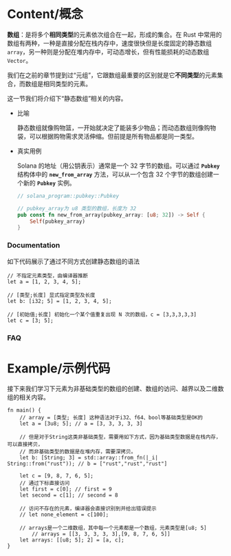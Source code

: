 # Content/概念

**数组**：是将多个**相同类型**的元素依次组合在一起，形成的集合。在 Rust 中常用的数组有两种，一种是直接分配在栈内存中，速度很快但是长度固定的静态数组 `array`，另一种则是分配在堆内存中，可动态增长，但有性能损耗的动态数组 `Vector`。

我们在之前的章节提到过“元组”，它跟数组最重要的区别就是它**不同类型**的元素集合，而数组是相同类型的元素。

这一节我们将介绍下“静态数组”相关的内容。

- 比喻
    
    静态数组就像购物篮，一开始就决定了能装多少物品；而动态数组则像购物袋，可以根据购物需求灵活伸缩。但前提是所有物品都是同一类型。
    
- 真实用例
    
    Solana 的地址（用公钥表示）通常是一个 32 字节的数组。可以通过 **`Pubkey`** 结构体中的 **`new_from_array`** 方法，可以从一个包含 32 个字节的数组创建一个新的 **`Pubkey`** 实例。
    
    ```rust
    // solana_program::pubkey::Pubkey
    
    // pubkey_array为 u8 类型的数组，长度为 32
    pub const fn new_from_array(pubkey_array: [u8; 32]) -> Self {
        Self(pubkey_array)
    }
    ```
    

### Documentation

如下代码展示了通过不同方式创建静态数组的语法

```solidity
// 不指定元素类型，由编译器推断
let a = [1, 2, 3, 4, 5];

// [类型;长度] 显式指定类型及长度
let b: [i32; 5] = [1, 2, 3, 4, 5];

// [初始值;长度] 初始化一个某个值重复出现 N 次的数组，c = [3,3,3,3,3]
let c = [3; 5];
```

### FAQ

# Example/示例代码

接下来我们学习下元素为非基础类型的数组的创建、数组的访问、越界以及二维数组的相关内容。

```solidity
fn main() {
    // array = [类型; 长度] 这种语法对于i32、f64、bool等基础类型是OK的
    let a = [3u8; 5]; // a = [3, 3, 3, 3, 3]

    // 但是对于String这类非基础类型，需要用如下方式，因为基础类型数据是在栈内存，可以直接拷贝，
    // 而非基础类型的数据是在堆内存，需要深拷贝。
    let b: [String; 3] = std::array::from_fn(|_i| String::from("rust")); // b = ["rust","rust","rust"]

    let c = [9, 8, 7, 6, 5];
    // 通过下标直接访问
    let first = c[0]; // first = 9
    let second = c[1]; // second = 8

    // 访问不存在的元素，编译器会直接识别到并给出错误提示
    // let none_element = c[100];

    // arrays是一个二维数组，其中每一个元素都是一个数组，元素类型是[u8; 5]
		// arrays = [[3, 3, 3, 3, 3],[9, 8, 7, 6, 5]]
    let arrays: [[u8; 5]; 2] = [a, c];
}
```